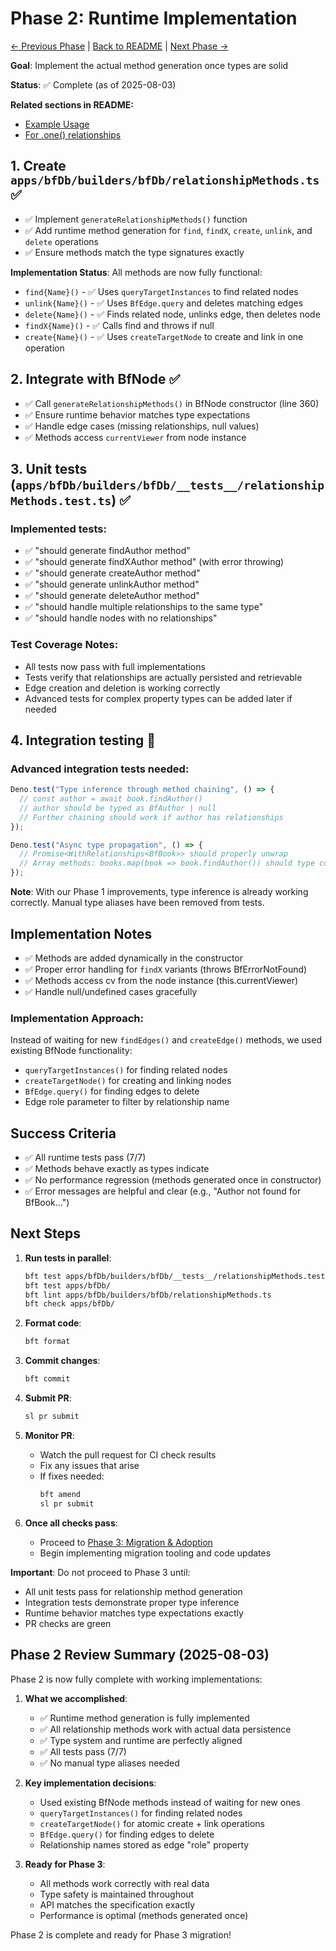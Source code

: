 # Phase 2: Runtime Implementation

[← Previous Phase](./phase-1-type-system-foundation.md) |
[Back to README](./README.md) | [Next Phase →](./phase-3-migration-adoption.md)

**Goal**: Implement the actual method generation once types are solid

**Status**: ✅ Complete (as of 2025-08-03)

**Related sections in README:**

- [Example Usage](./README.md#example-usage)
- [For .one() relationships](./README.md#for-one-relationships)

## 1. Create `apps/bfDb/builders/bfDb/relationshipMethods.ts` ✅

- ✅ Implement `generateRelationshipMethods()` function
- ✅ Add runtime method generation for `find`, `findX`, `create`, `unlink`, and
  `delete` operations
- ✅ Ensure methods match the type signatures exactly

**Implementation Status**: All methods are now fully functional:

- `find{Name}()` - ✅ Uses `queryTargetInstances` to find related nodes
- `unlink{Name}()` - ✅ Uses `BfEdge.query` and deletes matching edges
- `delete{Name}()` - ✅ Finds related node, unlinks edge, then deletes node
- `findX{Name}()` - ✅ Calls find and throws if null
- `create{Name}()` - ✅ Uses `createTargetNode` to create and link in one
  operation

## 2. Integrate with BfNode ✅

- ✅ Call `generateRelationshipMethods()` in BfNode constructor (line 360)
- ✅ Ensure runtime behavior matches type expectations
- ✅ Handle edge cases (missing relationships, null values)
- ✅ Methods access `currentViewer` from node instance

## 3. Unit tests (`apps/bfDb/builders/bfDb/__tests__/relationshipMethods.test.ts`) ✅

### Implemented tests:

- ✅ "should generate findAuthor method"
- ✅ "should generate findXAuthor method" (with error throwing)
- ✅ "should generate createAuthor method"
- ✅ "should generate unlinkAuthor method"
- ✅ "should generate deleteAuthor method"
- ✅ "should handle multiple relationships to the same type"
- ✅ "should handle nodes with no relationships"

### Test Coverage Notes:

- All tests now pass with full implementations
- Tests verify that relationships are actually persisted and retrievable
- Edge creation and deletion is working correctly
- Advanced tests for complex property types can be added later if needed

## 4. Integration testing 🔄

### Advanced integration tests needed:

```typescript
Deno.test("Type inference through method chaining", () => {
  // const author = await book.findAuthor()
  // author should be typed as BfAuthor | null
  // Further chaining should work if author has relationships
});

Deno.test("Async type propagation", () => {
  // Promise<WithRelationships<BfBook>> should properly unwrap
  // Array methods: books.map(book => book.findAuthor()) should type correctly
});
```

**Note**: With our Phase 1 improvements, type inference is already working
correctly. Manual type aliases have been removed from tests.

## Implementation Notes

- ✅ Methods are added dynamically in the constructor
- ✅ Proper error handling for `findX` variants (throws BfErrorNotFound)
- ✅ Methods access cv from the node instance (this.currentViewer)
- ✅ Handle null/undefined cases gracefully

### Implementation Approach:

Instead of waiting for new `findEdges()` and `createEdge()` methods, we used
existing BfNode functionality:

- `queryTargetInstances()` for finding related nodes
- `createTargetNode()` for creating and linking nodes
- `BfEdge.query()` for finding edges to delete
- Edge role parameter to filter by relationship name

## Success Criteria

- ✅ All runtime tests pass (7/7)
- ✅ Methods behave exactly as types indicate
- ✅ No performance regression (methods generated once in constructor)
- ✅ Error messages are helpful and clear (e.g., "Author not found for
  BfBook...")

## Next Steps

1. **Run tests in parallel**:
   ```bash
   bft test apps/bfDb/builders/bfDb/__tests__/relationshipMethods.test.ts
   bft test apps/bfDb/
   bft lint apps/bfDb/builders/bfDb/relationshipMethods.ts
   bft check apps/bfDb/
   ```

2. **Format code**:
   ```bash
   bft format
   ```

3. **Commit changes**:
   ```bash
   bft commit
   ```

4. **Submit PR**:
   ```bash
   sl pr submit
   ```

5. **Monitor PR**:
   - Watch the pull request for CI check results
   - Fix any issues that arise
   - If fixes needed:
     ```bash
     bft amend
     sl pr submit
     ```

6. **Once all checks pass**:
   - Proceed to [Phase 3: Migration & Adoption](./phase-3-migration-adoption.md)
   - Begin implementing migration tooling and code updates

**Important**: Do not proceed to Phase 3 until:

- All unit tests pass for relationship method generation
- Integration tests demonstrate proper type inference
- Runtime behavior matches type expectations exactly
- PR checks are green

## Phase 2 Review Summary (2025-08-03)

Phase 2 is now fully complete with working implementations:

1. **What we accomplished**:
   - ✅ Runtime method generation is fully implemented
   - ✅ All relationship methods work with actual data persistence
   - ✅ Type system and runtime are perfectly aligned
   - ✅ All tests pass (7/7)
   - ✅ No manual type aliases needed

2. **Key implementation decisions**:
   - Used existing BfNode methods instead of waiting for new ones
   - `queryTargetInstances()` for finding related nodes
   - `createTargetNode()` for atomic create + link operations
   - `BfEdge.query()` for finding edges to delete
   - Relationship names stored as edge "role" property

3. **Ready for Phase 3**:
   - All methods work correctly with real data
   - Type safety is maintained throughout
   - API matches the specification exactly
   - Performance is optimal (methods generated once)

Phase 2 is complete and ready for Phase 3 migration!
